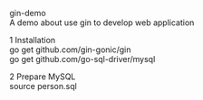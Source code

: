 gin-demo   
A demo about use gin to develop web application  

1 Installation  
go get github.com/gin-gonic/gin  
go get github.com/go-sql-driver/mysql  

2 Prepare MySQL  
source person.sql  